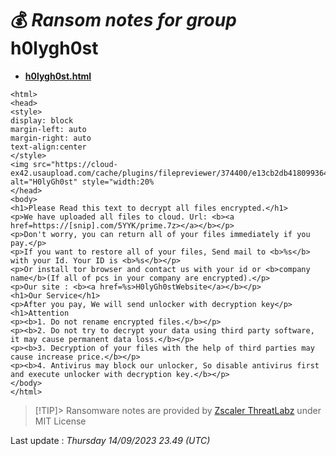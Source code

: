 # 💰 _Ransom notes for group_ h0lygh0st
* **[h0lygh0st.html](https://ransomware.live/ransomware_notes/h0lygh0st/h0lygh0st.html)**

```
<html>
<head>
<style>
display: block
margin-left: auto
margin-right: auto
text-align:center
</style>
<img src="https://cloud-ex42.usaupload.com/cache/plugins/filepreviewer/374400/e13cb2db4180993642e2a5b800ec86206e0a0a4885349964868ad20c14f04ceb/1100x800_cropped.jpg" alt="H0lyGh0st" style="width:20%
</head>
<body>
<h1>Please Read this text to decrypt all files encrypted.</h1>
<p>We have uploaded all files to cloud. Url: <b><a href=https://[snip].com/5YYK/prime.7z></a></b></p>
<p>Don't worry, you can return all of your files immediately if you pay.</p>
<p>If you want to restore all of your files, Send mail to <b>%s</b> with your Id. Your ID is <b>%s</b></p>
<p>Or install tor browser and contact us with your id or <b>company name</b>(If all of pcs in your company are encrypted).</p>
<p>Our site : <b><a href=%s>H0lyGh0stWebsite</a></b></p>
<h1>Our Service</h1>
<p>After you pay, We will send unlocker with decryption key</p>
<h1>Attention
<p><b>1. Do not rename encrypted files.</b></p>
<p><b>2. Do not try to decrypt your data using third party software, it may cause permanent data loss.</b></p>
<p><b>3. Decryption of your files with the help of third parties may cause increase price.</b></p>
<p><b>4. Antivirus may block our unlocker, So disable antivirus first and execute unlocker with decryption key.</b></p>
</body>
</html>

```


> [!TIP]> Ransomware notes are provided by [Zscaler ThreatLabz](https://github.com/threatlabz/ransomware_notes) under MIT License
> 




Last update : _Thursday 14/09/2023 23.49 (UTC)_

